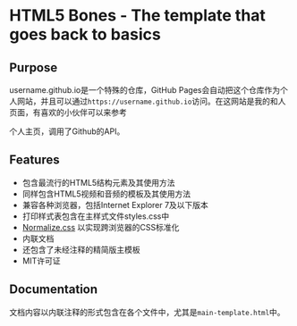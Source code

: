 # HTML5 Bones - The template that goes back to basics

## Purpose

username.github.io是一个特殊的仓库，GitHub Pages会自动把这个仓库作为个人网站，并且可以通过`https://username.github.io`访问。在这网站是我的和人页面，有喜欢的小伙伴可以来参考

个人主页，调用了Github的API。

## Features

- 包含最流行的HTML5结构元素及其使用方法
- 同样包含HTML5视频和音频的模板及其使用方法
- 兼容各种浏览器，包括Internet Explorer 7及以下版本
- 打印样式表包含在主样式文件styles.css中
- [Normalize.css](http://necolas.github.com/normalize.css/) 以实现跨浏览器的CSS标准化
- 内联文档
- 还包含了未经注释的精简版主模板
- MIT许可证

## Documentation

文档内容以内联注释的形式包含在各个文件中，尤其是`main-template.html`中。

